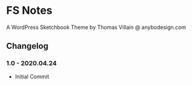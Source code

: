 # FS Notes

A WordPress Sketchbook Theme by Thomas Villain @ anybodesign.com

## Changelog

### 1.0 - 2020.04.24
* Initial Commit